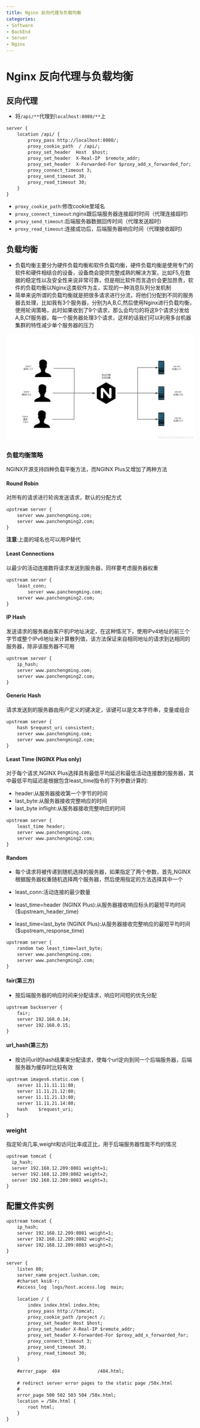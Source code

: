 ```yaml
---
title: Nginx 反向代理与负载均衡
categories:
- Software
- BackEnd
- Server
- Nginx
---
```

# Nginx 反向代理与负载均衡

## 反向代理

- 将`/api/**`代理到`localhost:8080/**`上

```nginx
server {
    location /api/ {
        proxy_pass http://localhost:8080/;
        proxy_cookie_path  / /api/;
        proxy_set_header  Host  $host;
        proxy_set_header  X-Real-IP  $remote_addr;
        proxy_set_header  X-Forwarded-For $proxy_add_x_forwarded_for;
        proxy_connect_timeout 3;
        proxy_send_timeout 30;
        proxy_read_timeout 30;
    }
}
```

- `proxy_cookie_path`:修改cookie里域名
- `proxy_connect_timeout`:nginx跟后端服务器连接超时时间（代理连接超时)
- `proxy_send_timeout`:后端服务器数据回传时间（代理发送超时)
- `proxy_read_timeout`:连接成功后，后端服务器响应时间（代理接收超时)

## 负载均衡

- 负载均衡主要分为硬件负载均衡和软件负载均衡，硬件负载均衡是使用专门的软件和硬件相结合的设备，设备商会提供完整成熟的解决方案，比如F5,在数据的稳定性以及安全性来说非常可靠，但是相比软件而言造价会更加昂贵，软件的负载均衡以Nginx这类软件为主，实现的一种消息队列分发机制
- 简单来说所谓的负载均衡就是把很多请求进行分流，将他们分配到不同的服务器去处理，比如我有3个服务器，分别为A,B,C,然后使用Nginx进行负载均衡，使用轮询策略，此时如果收到了9个请求，那么会均匀的将这9个请求分发给A,B,Cf服务器，每一个服务器处理3个请求，这样的话我们可以利用多台机器集群的特性减少单个服务器的压力

![](https://raw.githubusercontent.com/LuShan123888/Files/main/Pictures/2020-12-10-2020-12-05-640-7179448.jpeg)

### 负载均衡策略

NGINX开源支持四种负载平衡方法，而NGINX Plus又增加了两种方法

#### Round Robin

对所有的请求进行轮询发送请求，默认的分配方式

```nginx
upstream server {
    server www.panchengming.com;
    server www.panchengming2.com;
}
```

**注意**:上面的域名也可以用IP替代

#### Least Connections

以最少的活动连接数将请求发送到服务器，同样要考虑服务器权重

```nginx
upstream server {
    least_conn;
        server www.panchengming.com;
    server www.panchengming2.com;
}
```

#### IP Hash

发送请求的服务器由客户机IP地址决定，在这种情况下，使用IPv4地址的前三个字节或整个IPv6地址来计算散列值，该方法保证来自相同地址的请求到达相同的服务器，除非该服务器不可用

```nginx
upstream server {
    ip_hash;
    server www.panchengming.com;
    server www.panchengming2.com;
}
```

#### Generic Hash

请求发送到的服务器由用户定义的键决定，该键可以是文本字符串，变量或组合

```nginx
upstream server {
    hash $request_uri consistent;
    server www.panchengming.com;
    server www.panchengming2.com;
}
```

#### Least Time (NGINX Plus only)

对于每个请求,NGINX Plus选择具有最低平均延迟和最低活动连接数的服务器，其中最低平均延迟是根据包含least_time指令的下列参数计算的:

- header:从服务器接收第一个字节的时间
- last_byte:从服务器接收完整响应的时间
- last_byte inflight:从服务器接收完整响应的时间

```nginx
upstream server {
    least_time header;
    server www.panchengming.com;
    server www.panchengming2.com;
}
```

#### Random

- 每个请求将被传递到随机选择的服务器，如果指定了两个参数，首先,NGINX根据服务器权重随机选择两个服务器，然后使用指定的方法选择其中一个

- least_conn:活动连接的最少数量
- least_time=header (NGINX Plus):从服务器接收响应标头的最短平均时间 ($upstream_header_time)
- least_time=last_byte (NGINX Plus):从服务器接收完整响应的最短平均时间($upstream_response_time)

```nginx
upstream server {
    random two least_time=last_byte;
    server www.panchengming.com;
    server www.panchengming2.com;
}
```

####   fair(第三方)

- 按后端服务器的响应时间来分配请求，响应时间短的优先分配

```nginx
upstream backserver {
    fair;
    server 192.168.0.14;
    server 192.168.0.15;
}
```
#### url_hash(第三方)

- 按访问url的hash结果来分配请求，使每个url定向到同一个后端服务器，后端服务器为缓存时比较有效

```nginx
upstream images6.static.com {
    server 11.11.11.11:80;
    server 11.11.21.12:80;
    server 11.11.21.13:80;
    server 11.11.21.14:80;
    hash    $request_uri;
}
```

### weight

指定轮询几率,weight和访问比率成正比，用于后端服务器性能不均的情况

```nginx
upstream tomcat {
  ip_hash;
  server 192.168.12.209:8081 weight=1;
  server 192.168.12.209:8082 weight=2;
  server 192.168.12.209:8083 weight=3;
}
```

## 配置文件实例

```nginx
upstream tomcat {
    ip_hash;
    server 192.168.12.209:8081 weight=1;
    server 192.168.12.209:8082 weight=2;
    server 192.168.12.209:8083 weight=3;
}

server {
    listen 80;
    server_name project.lushan.com;
    #charset koi8-r;
    #access_log  logs/host.access.log  main;

    location / {
        index index.html index.htm;
        proxy_pass http://tomcat;
        proxy_cookie_path /project /;
        proxy_set_header Host $host;
        proxy_set_header X-Real-IP $remote_addr;
        proxy_set_header X-Forwarded-For $proxy_add_x_forwarded_for;
        proxy_connect_timeout 3;
        proxy_send_timeout 30;
        proxy_read_timeout 30;
    }

    #error_page  404              /404.html;

    # redirect server error pages to the static page /50x.html
    #
    error_page 500 502 503 504 /50x.html;
    location = /50x.html {
        root html;
    }
}
```

